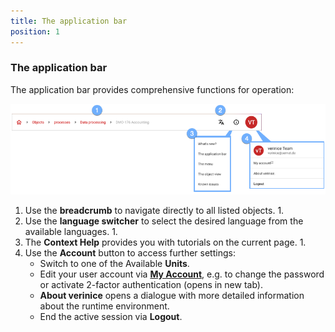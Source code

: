```yaml
---
title: The application bar
position: 1
---
```


### The application bar

The application bar provides comprehensive functions for operation:

![application bar](media/veo_app-bar.en.png)

1. Use the **breadcrumb** to navigate directly to all listed objects. 1.
1. Use the **language switcher** to select the desired language from the available languages. 1.
1. The **Context Help** provides you with tutorials on the current page. 1.
1. Use the **Account** button to access further settings:
    - Switch to one of the Available **Units**.
    - Edit your user account via <a href="https://auth.verinice.com/auth/realms/verinice-veo/account">**My Account**</a>, e.g. to change the password or activate 2-factor authentication (opens in new tab).
    - **About verinice** opens a dialogue with more detailed information about the runtime environment.
    - End the active session via **Logout**.
